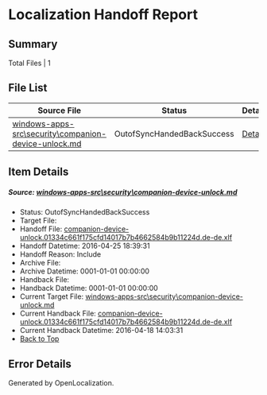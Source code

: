 # <a name='report-top'></a> Localization Handoff Report

## Summary
 Total Files | 1

## File List
 Source File | Status | Details 
 ----------- | ------ | ------- 
 [windows-apps-src\security\companion-device-unlock.md](https://github.com/Microsoft/windows-apps/blob/2e646aca576b248ae9c940af980b18a3f24bd4df/windows-apps-src/security/companion-device-unlock.md) | OutofSyncHandedBackSuccess | [Details](#a262c06fec086ab6a37e7033f4d6b19607722b443511)

## Item Details
##### <a name='a262c06fec086ab6a37e7033f4d6b19607722b443511'></a> Source: [windows-apps-src\security\companion-device-unlock.md](https://github.com/Microsoft/windows-apps/blob/2e646aca576b248ae9c940af980b18a3f24bd4df/windows-apps-src/security/companion-device-unlock.md)
* Status: OutofSyncHandedBackSuccess
* Target File: 
* Handoff File: [companion-device-unlock.01334c661f175cfd14017b7b4662584b9b11224d.de-de.xlf](https://github.com/Microsoft/WDG.handoff/blob/995a82850a6984fa1038adeffe7f0e89dc300b94/ol-handoff/Microsoft/windows-apps.de-de/master/companion-device-unlock.01334c661f175cfd14017b7b4662584b9b11224d.de-de.xlf)
* Handoff Datetime: 2016-04-25 18:39:31
* Handoff Reason: Include
* Archive File: 
* Archive Datetime: 0001-01-01 00:00:00
* Handback File: 
* Handback Datetime: 0001-01-01 00:00:00
* Current Target File: [windows-apps-src\security\companion-device-unlock.md](https://github.com/Microsoft/windows-apps.de-de/blob/9cd74b5db042a750f17f0215af04616666b94b70/windows-apps-src/security/companion-device-unlock.md)
* Current Handback File: [companion-device-unlock.01334c661f175cfd14017b7b4662584b9b11224d.de-de.xlf](https://github.com/Microsoft/WDG.handback/blob/f66758c0e4a625f9be529dd679ab0bb9b61495fc/ol-handback/Microsoft/windows-apps.de-de/master/companion-device-unlock.01334c661f175cfd14017b7b4662584b9b11224d.de-de.xlf)
* Current Handback Datetime: 2016-04-18 14:03:31
* [Back to Top](#report-top)


## Error Details

Generated by OpenLocalization.
